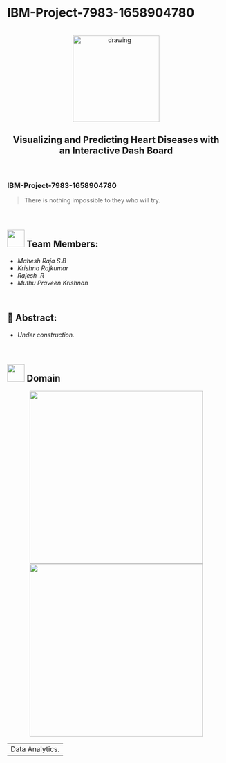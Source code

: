 # IBM-Project-7983-1658904780
<br>
<div align="center">
<img src="https://upload.wikimedia.org/wikipedia/commons/5/51/IBM_logo.svg"  align="center" alt="drawing" width="200" />
  <h2 align="center"> Visualizing and Predicting Heart Diseases with an Interactive Dash Board <br></h2>

  </div>
 <br> 
 <h3>IBM-Project-7983-1658904780</h3>  
    
    
> There is nothing impossible to they who will try.  
<br>
  

<h2><img src="https://raw.githubusercontent.com/Tarikul-Islam-Anik/Animated-Fluent-Emojis/master/Emojis/People%20with%20professions/Man%20Technologist%20Light%20Skin%20Tone.png" width="40px"> Team Members: </h2> 
<ul><i>
  <li> Mahesh Raja S.B </li>
  <li> Krishna Rajkumar </li>
  <li> Rajesh .R </li>
  <li> Muthu Praveen Krishnan </li>
  </i>
  </ul>
<br>
<h2>📃 Abstract:</h2><i>
<ul>
<li>Under construction. </li>

  </i>
  </ul>
<br>
  
  <h2><img src="https://raw.githubusercontent.com/Tarikul-Islam-Anik/Animated-Fluent-Emojis/master/Emojis/Travel%20and%20places/Rocket.png" width="40px"> Domain</h2>

<p float="middle" align="center">
    <img src="https://raw.githubusercontent.com/blurred-machine/blurred-machine/master/animation.gif" width=400>
    <img src="https://miro.medium.com/max/1400/0*7-8r0x-nRpuJm7bw.gif" width=400>
</p>
<div align="center">
<table> 
  <tr>
    <td>Data Analytics.</td>
  </tr>
 </table>

  </div>
 <br>



